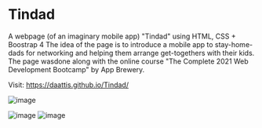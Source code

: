 # Tindad
A webpage (of an imaginary mobile app) "Tindad" using HTML, CSS + Boostrap 4
The idea of the page is to introduce a mobile app to stay-home-dads for networking and helping them arrange get-togethers with their kids. 
The page wasdone along with the online course "The Complete 2021 Web Development Bootcamp" by App Brewery.

Visit: https://daattis.github.io/Tindad/

![image](https://user-images.githubusercontent.com/70023773/116846719-9f1edc80-abf1-11eb-9ad6-104e049399fb.png)

![image](https://user-images.githubusercontent.com/70023773/116983928-57708180-acd3-11eb-8349-97370d049a54.png)
![image](https://user-images.githubusercontent.com/70023773/116984021-74a55000-acd3-11eb-833a-77aab0935e49.png)

